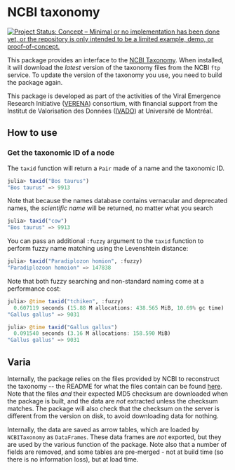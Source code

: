 # NCBI taxonomy

[![Project Status: Concept – Minimal or no implementation has been done yet, or the repository is only intended to be a limited example, demo, or proof-of-concept.](https://www.repostatus.org/badges/latest/concept.svg)](https://www.repostatus.org/#concept)

This package provides an interface to the [NCBI Taxonomy][ncbitax]. When
installed, it will download the *latest* version of the taxonomy files from the
NCBI `ftp` service. To update the version of the taxonomy you use, you need to
build the package again.

[ncbitax]: https://www.ncbi.nlm.nih.gov/taxonomy

This package is developed as part of the activities of the Viral Emergence
Research Initiative ([VERENA][verena]) consortium, with financial support from
the Institut de Valorisation des Données ([IVADO][ivado]) at Université de
Montréal.

[verena]: https://www.viralemergence.org/
[ivado]: https://ivado.ca/en/

## How to use

### Get the taxonomic ID of a node

The `taxid` function will return a `Pair` made of a name and the taxonomic ID.

```julia
julia> taxid("Bos taurus")
"Bos taurus" => 9913
```

Note that because the names database contains vernacular and deprecated names,
the *scientific name* will be returned, no matter what you search

```julia
julia> taxid("cow")
"Bos taurus" => 9913
```

You can pass an additional `:fuzzy` argument to the `taxid` function to perform
fuzzy name matching using the Levenshtein distance:

```julia
julia> taxid("Paradiplozon homion", :fuzzy)
"Paradiplozoon homoion" => 147838
```

Note that both fuzzy searching and non-standard naming come at a performance cost:

```julia
julia> @time taxid("tchiken", :fuzzy)
  0.607119 seconds (15.88 M allocations: 438.565 MiB, 10.69% gc time)
"Gallus gallus" => 9031

julia> @time taxid("Gallus gallus")
  0.091540 seconds (3.16 M allocations: 158.590 MiB)
"Gallus gallus" => 9031
```

## Varia

Internally, the package relies on the files provided by NCBI to reconstruct the
taxonomy -- the README for what the files contain can be found [here][readme].
Note that the files *and* their expected MD5 checksum are downloaded when the
package is built, and the data are *not* extracted unless the checksum matches.
The package will also check that the checksum on the server is different from
the version on disk, to avoid downloading data for nothing.

[readme]: https://ftp.ncbi.nih.gov/pub/taxonomy/new_taxdump/taxdump_readme.txt

Internally, the data are saved as arrow tables, which are loaded by
`NCBITaxonomy` as `DataFrames`. These data frames are *not* exported, but they
are used by the various function of the package. Note also that a number of
fields are removed, and some tables are pre-merged - not at build time (so there
is no information loss), but at load time.